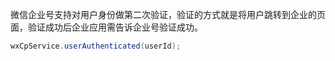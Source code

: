 微信企业号支持对用户身份做第二次验证，验证的方式就是将用户跳转到企业的页面，验证成功后企业应用需告诉企业号验证成功。

```java
wxCpService.userAuthenticated(userId);
```
